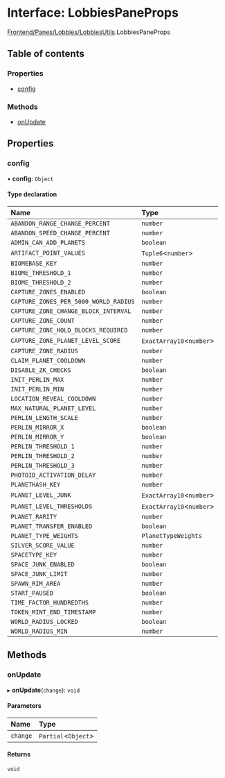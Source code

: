 # Interface: LobbiesPaneProps

[Frontend/Panes/Lobbies/LobbiesUtils](../modules/Frontend_Panes_Lobbies_LobbiesUtils.md).LobbiesPaneProps

## Table of contents

### Properties

- [config](Frontend_Panes_Lobbies_LobbiesUtils.LobbiesPaneProps.md#config)

### Methods

- [onUpdate](Frontend_Panes_Lobbies_LobbiesUtils.LobbiesPaneProps.md#onupdate)

## Properties

### config

• **config**: `Object`

#### Type declaration

| Name                                  | Type                      |
| :------------------------------------ | :------------------------ |
| `ABANDON_RANGE_CHANGE_PERCENT`        | `number`                  |
| `ABANDON_SPEED_CHANGE_PERCENT`        | `number`                  |
| `ADMIN_CAN_ADD_PLANETS`               | `boolean`                 |
| `ARTIFACT_POINT_VALUES`               | `Tuple6`<`number`\>       |
| `BIOMEBASE_KEY`                       | `number`                  |
| `BIOME_THRESHOLD_1`                   | `number`                  |
| `BIOME_THRESHOLD_2`                   | `number`                  |
| `CAPTURE_ZONES_ENABLED`               | `boolean`                 |
| `CAPTURE_ZONES_PER_5000_WORLD_RADIUS` | `number`                  |
| `CAPTURE_ZONE_CHANGE_BLOCK_INTERVAL`  | `number`                  |
| `CAPTURE_ZONE_COUNT`                  | `number`                  |
| `CAPTURE_ZONE_HOLD_BLOCKS_REQUIRED`   | `number`                  |
| `CAPTURE_ZONE_PLANET_LEVEL_SCORE`     | `ExactArray10`<`number`\> |
| `CAPTURE_ZONE_RADIUS`                 | `number`                  |
| `CLAIM_PLANET_COOLDOWN`               | `number`                  |
| `DISABLE_ZK_CHECKS`                   | `boolean`                 |
| `INIT_PERLIN_MAX`                     | `number`                  |
| `INIT_PERLIN_MIN`                     | `number`                  |
| `LOCATION_REVEAL_COOLDOWN`            | `number`                  |
| `MAX_NATURAL_PLANET_LEVEL`            | `number`                  |
| `PERLIN_LENGTH_SCALE`                 | `number`                  |
| `PERLIN_MIRROR_X`                     | `boolean`                 |
| `PERLIN_MIRROR_Y`                     | `boolean`                 |
| `PERLIN_THRESHOLD_1`                  | `number`                  |
| `PERLIN_THRESHOLD_2`                  | `number`                  |
| `PERLIN_THRESHOLD_3`                  | `number`                  |
| `PHOTOID_ACTIVATION_DELAY`            | `number`                  |
| `PLANETHASH_KEY`                      | `number`                  |
| `PLANET_LEVEL_JUNK`                   | `ExactArray10`<`number`\> |
| `PLANET_LEVEL_THRESHOLDS`             | `ExactArray10`<`number`\> |
| `PLANET_RARITY`                       | `number`                  |
| `PLANET_TRANSFER_ENABLED`             | `boolean`                 |
| `PLANET_TYPE_WEIGHTS`                 | `PlanetTypeWeights`       |
| `SILVER_SCORE_VALUE`                  | `number`                  |
| `SPACETYPE_KEY`                       | `number`                  |
| `SPACE_JUNK_ENABLED`                  | `boolean`                 |
| `SPACE_JUNK_LIMIT`                    | `number`                  |
| `SPAWN_RIM_AREA`                      | `number`                  |
| `START_PAUSED`                        | `boolean`                 |
| `TIME_FACTOR_HUNDREDTHS`              | `number`                  |
| `TOKEN_MINT_END_TIMESTAMP`            | `number`                  |
| `WORLD_RADIUS_LOCKED`                 | `boolean`                 |
| `WORLD_RADIUS_MIN`                    | `number`                  |

## Methods

### onUpdate

▸ **onUpdate**(`change`): `void`

#### Parameters

| Name     | Type                 |
| :------- | :------------------- |
| `change` | `Partial`<`Object`\> |

#### Returns

`void`
